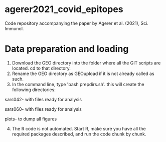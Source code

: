 # agerer2021_covid_epitopes
Code repository accompanying the paper by Agerer et al. (2021), Sci. Immunol.

# Data preparation and loading

1. Download the GEO directory into the folder where all the GIT scripts are located. cd to that directory.
2. Rename the GEO directory as GEOupload if it is not already called as such. 
3. In the command line, type 'bash prepdirs.sh'. this will create the following directories: 

sars042- with files ready for analysis 

sars060- with files ready for analysis

plots- to dump all figures

4. The R code is not automated. Start R, make sure you have all the required packages described, and run the code chunk by chunk. 

